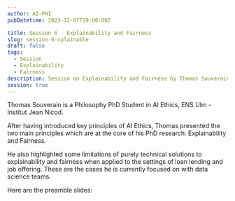 ```yaml
---
author: AI-PHI
pubDatetime: 2023-12-07T19:00:00Z

title: Session 6 - Explainability and Fairness
slug: session-6-xplainable
draft: false
tags:
  - Session
  - Explainability
  - Fairness
description: Session on Explainability and Fairness by Thomas Souverain
session: true
---
```


Thomas Souverain is a Philosophy PhD Student in AI Ethics, ENS Ulm - Institut Jean Nicod.

After having introduced key principles of AI Ethics, Thomas presented the two main principles which are at the core of his PhD research: Explainability and Fairness.

He also highlighted some limitations of purely technical solutions to explainability and fairness when applied to the settings of loan lending and job offering. These are the cases he is currently focused on with data science teams.

Here are the preamble slides:

<!-- PDF: AI-PHI-6-Preamble.pdf | title: Preamble slides before the Explainability and Fairness presentation  | type: preamble -->
